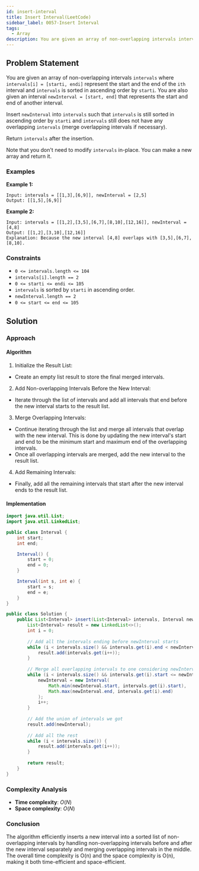 ```yaml
---
id: insert-interval
title: Insert Interval(LeetCode)
sidebar_label: 0057-Insert Interval
tags:
  - Array
description: You are given an array of non-overlapping intervals intervals. Insert newInterval into intervals such that intervals is still sorted in ascending order by starti and intervals still does not have any overlapping intervals. Return intervals after the insertion.
---
```


## Problem Statement

You are given an array of non-overlapping intervals `intervals` where `intervals[i] = [starti, endi]` represent the start and the end of the `ith` interval and `intervals` is sorted in ascending order by `starti`. You are also given an interval `newInterval = [start, end]` that represents the start and end of another interval.

Insert `newInterval` into `intervals` such that `intervals` is still sorted in ascending order by `starti` and `intervals` still does not have any overlapping `intervals` (merge overlapping intervals if necessary).

Return `intervals` after the insertion.

Note that you don't need to modify `intervals` in-place. You can make a new array and return it.

### Examples

**Example 1:**

```plaintext
Input: intervals = [[1,3],[6,9]], newInterval = [2,5]
Output: [[1,5],[6,9]]
```

**Example 2:**

```plaintext
Input: intervals = [[1,2],[3,5],[6,7],[8,10],[12,16]], newInterval = [4,8]
Output: [[1,2],[3,10],[12,16]]
Explanation: Because the new interval [4,8] overlaps with [3,5],[6,7],[8,10].
```

### Constraints

- `0 <= intervals.length <= 104`
- `intervals[i].length == 2`
- `0 <= starti <= endi <= 105`
- `intervals` is sorted by `starti` in ascending order.
- `newInterval.length == 2`
- `0 <= start <= end <= 105`

## Solution

### Approach 

#### Algorithm

1. Initialize the Result List:
* Create an empty list result to store the final merged intervals.
2. Add Non-overlapping Intervals Before the New Interval:
* Iterate through the list of intervals and add all intervals that end before the new interval starts to the result list.
3. Merge Overlapping Intervals:
* Continue iterating through the list and merge all intervals that overlap with the new interval. This is done by updating the new interval's start and end to be the minimum start and maximum end of the overlapping intervals.
* Once all overlapping intervals are merged, add the new interval to the result list.
4. Add Remaining Intervals:
* Finally, add all the remaining intervals that start after the new interval ends to the result list.

#### Implementation

```Java
import java.util.List;
import java.util.LinkedList;

public class Interval {
    int start;
    int end;

    Interval() {
        start = 0;
        end = 0;
    }

    Interval(int s, int e) {
        start = s;
        end = e;
    }
}

public class Solution {
    public List<Interval> insert(List<Interval> intervals, Interval newInterval) {
        List<Interval> result = new LinkedList<>();
        int i = 0;
        
        // Add all the intervals ending before newInterval starts
        while (i < intervals.size() && intervals.get(i).end < newInterval.start) {
            result.add(intervals.get(i++));
        }
        
        // Merge all overlapping intervals to one considering newInterval
        while (i < intervals.size() && intervals.get(i).start <= newInterval.end) {
            newInterval = new Interval(
                Math.min(newInterval.start, intervals.get(i).start),
                Math.max(newInterval.end, intervals.get(i).end)
            );
            i++;
        }
        
        // Add the union of intervals we got
        result.add(newInterval);
        
        // Add all the rest
        while (i < intervals.size()) {
            result.add(intervals.get(i++));
        }
        
        return result;
    }
}
```

### Complexity Analysis

- **Time complexity**: $O(N)$
- **Space complexity**: $O(N)$

### Conclusion

The algorithm efficiently inserts a new interval into a sorted list of non-overlapping intervals by handling non-overlapping intervals before and after the new interval separately and merging overlapping intervals in the middle. The overall time complexity is O(n) and the space complexity is O(n), making it both time-efficient and space-efficient.
